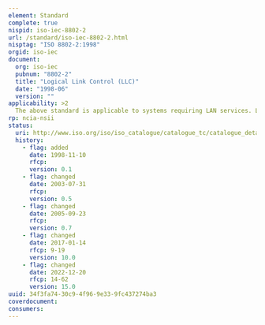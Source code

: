 ```yaml
---
element: Standard
complete: true
nispid: iso-iec-8802-2
url: /standard/iso-iec-8802-2.html
nisptag: "ISO 8802-2:1998"
orgid: iso-iec
document:
  org: iso-iec
  pubnum: "8802-2"
  title: "Logical Link Control (LLC)"
  date: "1998-06"
  version: ""
applicability: >2
  The above standard is applicable to systems requiring LAN services. LLC provides a common 'upper half' of the Data Link layer, operating over diverse, specific LAN technologies.
rp: ncia-nsii
status:
  uri: http://www.iso.org/iso/iso_catalogue/catalogue_tc/catalogue_detail.htm?csnumber=30174
  history: 
    - flag: added
      date: 1998-11-10
      rfcp: 
      version: 0.1
    - flag: changed
      date: 2003-07-31
      rfcp: 
      version: 0.5
    - flag: changed
      date: 2005-09-23
      rfcp: 
      version: 0.7
    - flag: changed
      date: 2017-01-14
      rfcp: 9-19
      version: 10.0
    - flag: changed
      date: 2022-12-20
      rfcp: 14-62
      version: 15.0
uuid: 34f3fa74-30c9-4f96-9e33-9fc437274ba3
coverdocument:
consumers:
---
```

